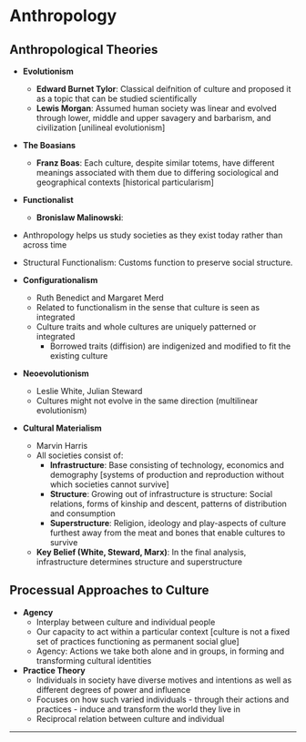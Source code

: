 # Anthropology

## Anthropological Theories
* **Evolutionism**
  * **Edward Burnet Tylor**: Classical deifnition of culture and proposed it as a topic that can be studied scientifically
  * **Lewis Morgan**: Assumed human society was linear and evolved through lower, middle and upper savagery and barbarism, and civilization [unilineal evolutionism]
* **The Boasians**
  * **Franz Boas**: Each culture, despite similar totems, have different meanings associated with them due to differing sociological and geographical contexts [historical particularism]
* **Functionalist**
  * **Bronislaw Malinowski**:

* Anthropology helps us study societies as they exist today rather than across time
* Structural Functionalism: Customs function to preserve social structure.

* **Configurationalism**
  * Ruth Benedict and Margaret Merd
  * Related to functionalism in the sense that culture is seen as integrated
  * Culture traits and whole cultures are uniquely patterned or integrated 
    * Borrowed traits (diffision) are indigenized and modified to fit the existing culture
* **Neoevolutionism**
  * Leslie White, Julian Steward
  * Cultures might not evolve in the same direction (multilinear evolutionism)
* **Cultural Materialism**
  * Marvin Harris
  * All societies consist of:
    * **Infrastructure**: Base consisting of technology, economics and demography [systems of production and reproduction without which societies cannot survive]
    * **Structure**: Growing out of infrastructure is structure: Social relations, forms of kinship and descent, patterns of distribution and consumption
    * **Superstructure**: Religion, ideology and play-aspects of culture furthest away from the meat and bones that enable cultures to survive
  * **Key Belief (White, Steward, Marx)**: In the final analysis, infrastructure determines structure and superstructure

## Processual Approaches to Culture
* **Agency**
  * Interplay between culture and individual people
  * Our capacity to act within a particular context [culture is not a fixed set of practices functioning as permanent social glue]
  * Agency: Actions we take both alone and in groups, in forming and transforming cultural identities
* **Practice Theory**
  * Individuals in society have diverse motives and intentions as well as different degrees of power and influence
  * Focuses on how such varied individuals - through their actions and practices - induce and transform the world they live in
  * Reciprocal relation between culture and individual
* **